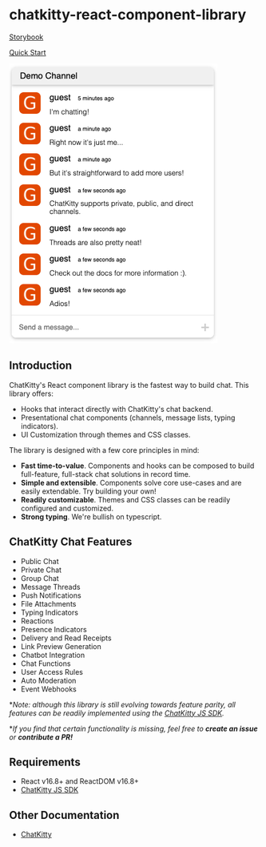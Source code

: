 # chatkitty-react-component-library

[Storybook](https://chatkitty.github.io/chatkitty-react-component-library/?path=/story/introduction-about--page)

[Quick Start](https://chatkitty.github.io/chatkitty-react-component-library/?path=/story/introduction-quick-start--page)

<img src="docs/assets/chat.png" />

## Introduction

ChatKitty's React component library is the fastest way to build chat. This library offers:

- Hooks that interact directly with ChatKitty's chat backend.
- Presentational chat components (channels, message lists, typing indicators).
- UI Customization through themes and CSS classes.

The library is designed with a few core principles in mind:

- **Fast time-to-value**. Components and hooks can be composed to build full-feature, full-stack chat solutions in record time.
- **Simple and extensible**. Components solve core use-cases and are easily extendable. Try building your own!
- **Readily customizable**. Themes and CSS classes can be readily configured and customized.
- **Strong typing**. We're bullish on typescript.

## ChatKitty Chat Features

- Public Chat
- Private Chat
- Group Chat
- Message Threads
- Push Notifications
- File Attachments
- Typing Indicators
- Reactions
- Presence Indicators
- Delivery and Read Receipts
- Link Preview Generation
- Chatbot Integration
- Chat Functions
- User Access Rules
- Auto Moderation
- Event Webhooks

\*_Note: although this library is still evolving towards feature parity, all features can be readily implemented using the [ChatKitty JS SDK](https://github.com/ChatKitty/chatkitty-js)._

\*_If you find that certain functionality is missing, feel free to **create an issue** or **contribute a PR!**_

## Requirements

- React v16.8+ and ReactDOM v16.8+
- [ChatKitty JS SDK](https://github.com/ChatKitty/chatkitty-js)

## Other Documentation

- [ChatKitty](https://www.chatkitty.com/)
